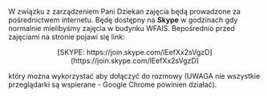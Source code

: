 W związku z zarządzeniem Pani Dziekan zajęcia będą prowadzone
za pośrednictwem internetu. Będę dostępny na **Skype** w godzinach
gdy normalnie mielibyśmy zajęcia w budynku WFAIS. Bepośrednio
przed zajęciami na stronie pojawi się link:

<center>
[SKYPE: https://join.skype.com/lEefXx2sVgzD](https://join.skype.com/lEefXx2sVgzD)
</center>

który można wykorzystać
aby dołączyć do rozmowy (UWAGA nie wszystkie przeglądarki
są wspierane - Google Chrome powinien działać).

